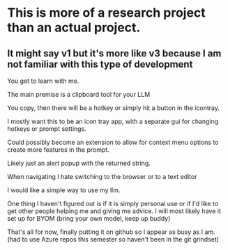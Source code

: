 # This is more of a research project than an actual project. 

## It might say v1 but it's more like v3 because I am not familiar with this type of development

You get to learn with me.

The main premise is a clipboard tool for your LLM

You copy, then there will be a hotkey or simply hit a button in the icontray.

I mostly want this to be an icon tray app, with a separate gui for changing hotkeys or prompt settings. 

Could possibly become an extension to allow for context menu options to create more features in the prompt.

Likely just an alert popup with the returned string.

When navigating I hate switching to the browser or to a text editor

I would like a simple way to use my llm. 

One thing I haven't figured out is if it is simply personal use or if I'd like to get other people helping me
and giving me advice. I will most likely have it set up for BYOM (bring your own model, keep up buddy)

That's all for now, finally putting it on github so I appear as busy as I am. (had to use Azure repos this semester so haven't been in the git grindset)